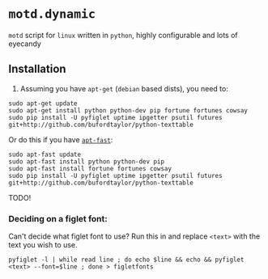 # `motd.dynamic`
`motd` script for `linux` written in `python`, highly configurable and lots of eyecandy

## Installation

1. Assuming you have `apt-get` (`debian` based dists), you need to:

```shell
sudo apt-get update
sudo apt-get install python python-dev pip fortune fortunes cowsay
sudo pip install -U pyfiglet uptime ipgetter psutil futures git+http://github.com/bufordtaylor/python-texttable
```
Or do this if you have [`apt-fast`](https://github.com/ilikenwf/apt-fast):

```shell
sudo apt-fast update
sudo apt-fast install python python-dev pip
sudo apt-fast install fortune fortunes cowsay
sudo pip install -U pyfiglet uptime ipgetter psutil futures git+http://github.com/bufordtaylor/python-texttable
```

TODO!

### Deciding on a figlet font:

Can't decide what figlet font to use? Run this in and replace `<text>` with the text you wish to use.

```shell
pyfiglet -l | while read line ; do echo $line && echo && pyfiglet <text> --font=$line ; done > figletfonts
```
